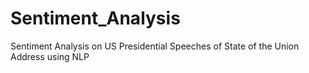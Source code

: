 # Sentiment_Analysis
Sentiment Analysis on US Presidential Speeches of State of the Union Address using NLP
